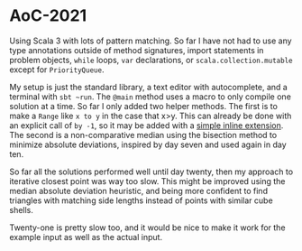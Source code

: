 # AoC-2021

Using Scala 3 with lots of pattern matching. So far I have not had to use any type annotations outside of method signatures, import statements in problem objects, `while` loops, `var` declarations, or `scala.collection.mutable` except for `PriorityQueue`.


My setup is just the standard library, a text editor with autocomplete, and a terminal with `sbt ~run`. The `@main` method uses a macro to only compile one solution at a time. So far I only added two helper methods. The first is to make a `Range` like `x to y` in the case that x>y. This can already be done with an explicit call of `by -1`, so it may be added with a [simple inline extension](https://github.com/MayCXC/AoC-2021/blob/master/Main.scala#L1). The second is a non-comparative median using the bisection method to minimize absolute deviations, inspired by day seven and used again in day ten. 

So far all the solutions performed well until day twenty, then my approach to iterative closest point was way too slow. This might be improved using the median absolute deviation heuristic, and being more confident to find triangles with matching side lengths instead of points with similar cube shells.

Twenty-one is pretty slow too, and it would be nice to make it work for the example input as well as the actual input.
